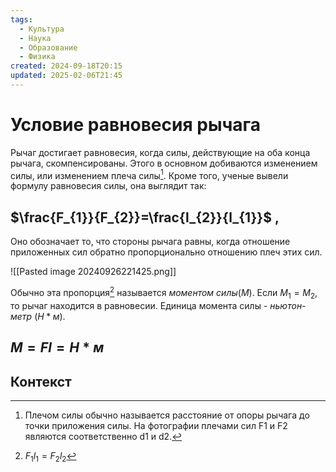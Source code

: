 ```yaml
---
tags:
  - Культура
  - Наука
  - Образование
  - Физика
created: 2024-09-18T20:15
updated: 2025-02-06T21:45
---
```

# Условие равновесия рычага

Рычаг достигает равновесия, когда силы, действующие на оба конца рычага, скомпенсированы.
Этого в основном добиваются изменением силы, или изменением плеча силы[^1].
Кроме того, ученые вывели формулу равновесия силы, она выглядит так:
## $\frac{F_{1}}{F_{2}}=\frac{l_{2}}{l_{1}}$ ,
Оно обозначает то, что стороны рычага равны, когда отношение приложенных сил обратно пропорционально отношению плеч этих сил.

![[Pasted image 20240926221425.png]]

Обычно эта пропорция[^2] называется *моментом силы*($M$).
Если $M_{1}=M_{2}$, то рычаг находится в равновесии.
Единица момента силы - *ньютон-метр* ($Н*м$).
## $M=Fl=Н*м$

## Контекст

[^1]: Плечом силы обычно называется расстояние от опоры рычага до точки приложения силы. На фотографии плечами сил F1 и F2 являются соответственно d1 и d2.
[^2]: $F_{1}l_{1}=F_{2} l_{2}$
